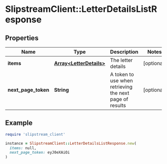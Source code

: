 # SlipstreamClient::LetterDetailsListResponse

## Properties

| Name | Type | Description | Notes |
| ---- | ---- | ----------- | ----- |
| **items** | [**Array&lt;LetterDetails&gt;**](LetterDetails.md) | The letter details | [optional] |
| **next_page_token** | **String** | A token to use when retrieving the next page of results | [optional] |

## Example

```ruby
require 'slipstream_client'

instance = SlipstreamClient::LetterDetailsListResponse.new(
  items: null,
  next_page_token: eyJ0eXAiOi
)
```

